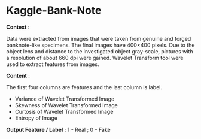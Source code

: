 # Kaggle-Bank-Note

**Context** : 

Data were extracted from images that were taken from genuine and forged banknote-like specimens. The final images have 400×400 pixels. Due to the object lens and distance to the investigated object gray-scale, pictures with a resolution of about 660 dpi were gained. Wavelet Transform tool were used to extract features from images.

**Content** :

The first four columns are features and the last column is label.

 - Variance of Wavelet Transformed Image
 - Skewness of Wavelet Transformed Image
 - Curtosis of Wavelet Transformed Image
 - Entropy of Image
 
**Output Feature / Label :** 1 - Real ; 0 - Fake
